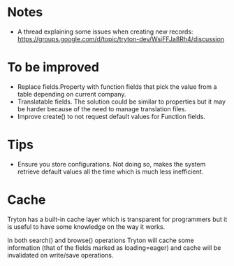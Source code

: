 # Notes #

  * A thread explaining some issues when creating new records: https://groups.google.com/d/topic/tryton-dev/WsiFFJa8Rh4/discussion

# To be improved #

  * Replace fields.Property with function fields that pick the value from a table depending on current company.
  * Translatable fields. The solution could be similar to properties but it may be harder because of the need to manage translation files.
  * Improve create() to not request default values for Function fields.

# Tips #

  * Ensure you store configurations. Not doing so, makes the system retrieve default values all the time which is much less inefficient.

# Cache #

Tryton has a built-in cache layer which is transparent for programmers but it is useful to have some knowledge on the way it works.

In both search() and browse() operations Tryton will cache some information (that of the fields marked as loading=eager) and cache will be invalidated on write/save operations.